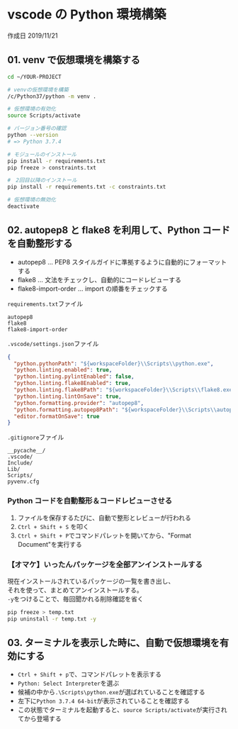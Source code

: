 # vscode の Python 環境構築

作成日 2019/11/21

## 01. venv で仮想環境を構築する

```bash
cd ~/YOUR-PROJECT

# venvの仮想環境を構築
/c/Python37/python -m venv .

# 仮想環境の有効化
source Scripts/activate

# バージョン番号の確認
python --version
# => Python 3.7.4

# モジュールのインストール
pip install -r requirements.txt
pip freeze > constraints.txt

#　2回目以降のインストール
pip install -r requirements.txt -c constraints.txt

# 仮想環境の無効化
deactivate
```

## 02. autopep8 と flake8 を利用して、Python コードを自動整形する

- autopep8 ... PEP8 スタイルガイドに準拠するように自動的にフォーマットする
- flake8 ... 文法をチェックし、自動的にコードレビューする
- flake8-import-order ... import の順番をチェックする

`requirements.txt`ファイル

```text
autopep8
flake8
flake8-import-order
```

`.vscode/settings.json`ファイル

```json
{
  "python.pythonPath": "${workspaceFolder}\\Scripts\\python.exe",
  "python.linting.enabled": true,
  "python.linting.pylintEnabled": false,
  "python.linting.flake8Enabled": true,
  "python.linting.flake8Path": "${workspaceFolder}\\Scripts\\flake8.exe",
  "python.linting.lintOnSave": true,
  "python.formatting.provider": "autopep8",
  "python.formatting.autopep8Path": "${workspaceFolder}\\Scripts\\autopep8.exe",
  "editor.formatOnSave": true
}
```

`.gitignore`ファイル

```text
__pycache__/
.vscode/
Include/
Lib/
Scripts/
pyvenv.cfg
```

### Python コードを自動整形＆コードレビューさせる

1. ファイルを保存するたびに、自動で整形とレビューが行われる
1. `Ctrl + Shift + S` を叩く
1. `Ctrl + Shift + P`でコマンドパレットを開いてから、"Format Document"を実行する

### 【オマケ】いったんパッケージを全部アンインストールする

現在インストールされているパッケージの一覧を書き出し、\
それを使って、まとめてアンインストールする。\
`-y`をつけることで、毎回聞かれる削除確認を省く

```bash
pip freeze > temp.txt
pip uninstall -r temp.txt -y
```

## 03. ターミナルを表示した時に、自動で仮想環境を有効にする

- `Ctrl + Shift + p`で、コマンドパレットを表示する
- `Python: Select Interpreter`を選ぶ
- 候補の中から`.\Scripts\python.exe`が選ばれていることを確認する
- 左下に`Python 3.7.4 64-bit`が表示されていることを確認する
- この状態でターミナルを起動すると、`source Scripts/activate`が実行されてから登場する
